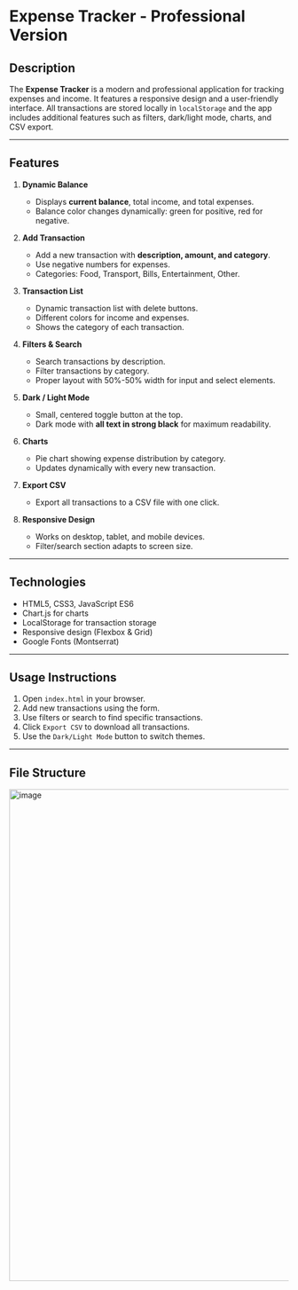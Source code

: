 # Expense Tracker - Professional Version

## Description
The **Expense Tracker** is a modern and professional application for tracking expenses and income. It features a responsive design and a user-friendly interface. All transactions are stored locally in `localStorage` and the app includes additional features such as filters, dark/light mode, charts, and CSV export.

---

## **Features**

1. **Dynamic Balance**
   - Displays **current balance**, total income, and total expenses.
   - Balance color changes dynamically: green for positive, red for negative.

2. **Add Transaction**
   - Add a new transaction with **description, amount, and category**.
   - Use negative numbers for expenses.
   - Categories: Food, Transport, Bills, Entertainment, Other.

3. **Transaction List**
   - Dynamic transaction list with delete buttons.
   - Different colors for income and expenses.
   - Shows the category of each transaction.

4. **Filters & Search**
   - Search transactions by description.
   - Filter transactions by category.
   - Proper layout with 50%-50% width for input and select elements.

5. **Dark / Light Mode**
   - Small, centered toggle button at the top.
   - Dark mode with **all text in strong black** for maximum readability.

6. **Charts**
   - Pie chart showing expense distribution by category.
   - Updates dynamically with every new transaction.

7. **Export CSV**
   - Export all transactions to a CSV file with one click.

8. **Responsive Design**
   - Works on desktop, tablet, and mobile devices.
   - Filter/search section adapts to screen size.

---

## **Technologies**
- HTML5, CSS3, JavaScript ES6
- Chart.js for charts
- LocalStorage for transaction storage
- Responsive design (Flexbox & Grid)
- Google Fonts (Montserrat)

---

## **Usage Instructions**
1. Open `index.html` in your browser.
2. Add new transactions using the form.
3. Use filters or search to find specific transactions.
4. Click `Export CSV` to download all transactions.
5. Use the `Dark/Light Mode` button to switch themes.

---

## **File Structure**

<img width="838" height="887" alt="image" src="https://github.com/user-attachments/assets/83fe88f8-2f38-40bc-8c51-c541ed9adf81" />

